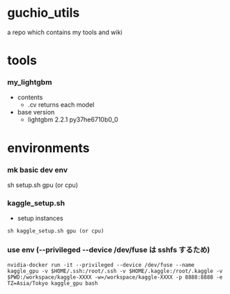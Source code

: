 # guchio_utils
a repo which contains my tools and wiki

# tools
### my_lightgbm
* contents
    * .cv returns each model
* base version
    * lightgbm                  2.2.1            py37he6710b0_0

# environments
### mk basic dev env
sh setup.sh gpu (or cpu)

### kaggle_setup.sh
* setup instances
```
sh kaggle_setup.sh gpu (or cpu)
```

### use env (--privileged --device /dev/fuse は sshfs するため)
```
nvidia-docker run -it --privileged --device /dev/fuse --name kaggle_gpu -v $HOME/.ssh:/root/.ssh -v $HOME/.kaggle:/root/.kaggle -v $PWD:/workspace/kaggle-XXXX -w=/workspace/kaggle-XXXX -p 8888:8888 -e TZ=Asia/Tokyo kaggle_gpu bash
```
